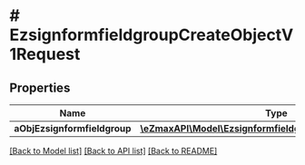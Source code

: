 # # EzsignformfieldgroupCreateObjectV1Request

## Properties

Name | Type | Description | Notes
------------ | ------------- | ------------- | -------------
**aObjEzsignformfieldgroup** | [**\eZmaxAPI\Model\EzsignformfieldgroupRequestCompound[]**](EzsignformfieldgroupRequestCompound.md) |  |

[[Back to Model list]](../../README.md#models) [[Back to API list]](../../README.md#endpoints) [[Back to README]](../../README.md)
